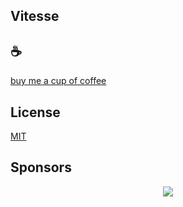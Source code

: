 ## Vitesse

## :coffee:

[buy me a cup of coffee](https://github.com/Simon-He95/sponsor)

## License

[MIT](./license)

## Sponsors

<p align="center">
  <a href="https://cdn.jsdelivr.net/gh/Simon-He95/sponsor/sponsors.svg">
    <img src="https://cdn.jsdelivr.net/gh/Simon-He95/sponsor/sponsors.png"/>
  </a>
</p>
